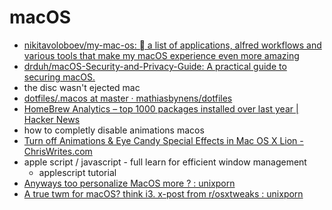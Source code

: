 # macOS
- [nikitavoloboev/my-mac-os:  a list of applications, alfred workflows and various tools that make my macOS experience even more amazing](https://github.com/nikitavoloboev/my-mac-os)
- [drduh/macOS-Security-and-Privacy-Guide: A practical guide to securing macOS.](https://github.com/drduh/macOS-Security-and-Privacy-Guide)
- the disc wasn't ejected mac
- [dotfiles/.macos at master · mathiasbynens/dotfiles](https://github.com/mathiasbynens/dotfiles/blob/master/.macos)
- [HomeBrew Analytics – top 1000 packages installed over last year | Hacker News](https://news.ycombinator.com/item?id=15164439)
- how to completly disable animations macos
- [Turn off Animations & Eye Candy Special Effects in Mac OS X Lion - ChrisWrites.com](http://www.chriswrites.com/turn-off-animations-eye-candy-effects-in-mac-os-x-lion/)
- apple script / javascript - full learn for efficient window management
    - applescript tutorial
- [Anyways too personalize MacOS more ? : unixporn](https://www.reddit.com/r/unixporn/comments/5cfaik/anyways_too_personalize_macos_more/)
- [A true twm for macOS? think i3. x-post from r/osxtweaks : unixporn](https://www.reddit.com/r/unixporn/comments/5cowoq/a_true_twm_for_macos_think_i3_xpost_from/)
